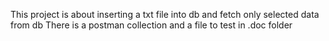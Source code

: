 This project is about inserting a txt file into db and fetch only selected data from db
There is a postman collection and a file to test in .doc folder
